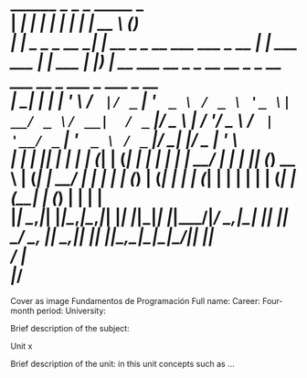 #   ______               _                            _                  _        _____                                                _           <br/>  |  ____|             | |                          | |                | |      |  __ \                                              (_)            <br/>  | |__ _   _ _ __   __| | __ _ _ __ ___   ___ _ __ | |_ ___  ___    __| | ___  | |__) | __ ___   __ _ _ __ __ _ _ __ ___   __ _  ___ _  ___  _ __  <br/> |  __| | | | '_ \ / _` |/ _` | '_ ` _ \ / _ \ '_ \| __/ _ \/ __|  / _` |/ _ \ |  ___/ '__/ _ \ / _` | '__/ _` | '_ ` _ \ / _` |/ __| |/ _ \| '_ \ <br/>| |  | |_| | | | | (_| | (_| | | | | | |  __/ | | | || (_) \__ \ | (_| |  __/ | |   | | | (_) | (_| | | | (_| | | | | | | (_| | (__| | (_) | | | |<br/> |_|   \__,_|_| |_|\__,_|\__,_|_| |_| |_|\___|_| |_|\__\___/|___/  \__,_|\___| |_|   |_|  \___/ \__, |_|  \__,_|_| |_| |_|\__,_|\___|_|\___/|_| |_|<br/>                                                                                                 __/ |                                             <br/>                                                                                                |___/                                              <br/>



 





Cover as image
Fundamentos de Programación
Full name:
Career:
Four-month period:
University:

Brief description of the subject:

Unit x

Brief description of the unit: in this unit concepts such as ...

